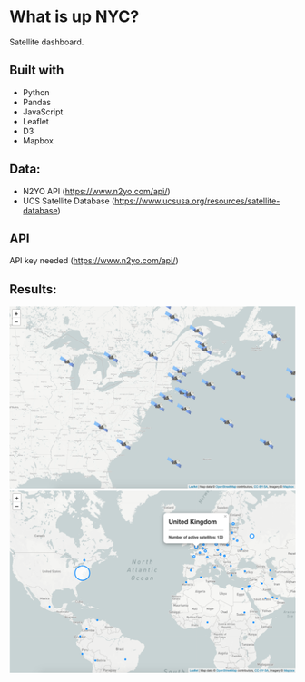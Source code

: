 # What is up NYC?

Satellite dashboard. 

## Built with

*  Python
*  Pandas
*  JavaScript
*  Leaflet
*  D3
*  Mapbox


## Data:

*  N2YO API (https://www.n2yo.com/api/)
*  UCS Satellite Database (https://www.ucsusa.org/resources/satellite-database)


## API

API key needed (https://www.n2yo.com/api/)


## Results:

![Map1](images/satellite.png)
![Map2](images/sat_map.png)
